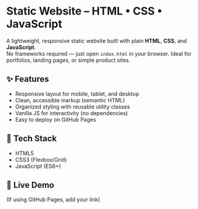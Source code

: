 # Static Website – HTML • CSS • JavaScript

A lightweight, responsive static website built with plain **HTML**, **CSS**, and **JavaScript**.  
No frameworks required — just open `index.html` in your browser. Ideal for portfolios, landing pages, or simple product sites.

## ✨ Features
- Responsive layout for mobile, tablet, and desktop
- Clean, accessible markup (semantic HTML)
- Organized styling with reusable utility classes
- Vanilla JS for interactivity (no dependencies)
- Easy to deploy on GitHub Pages

## 🧰 Tech Stack
- HTML5
- CSS3 (Flexbox/Grid)
- JavaScript (ES6+)

## 🚀 Live Demo
(If using GitHub Pages, add your link)
